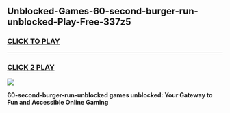 
## Unblocked-Games-60-second-burger-run-unblocked-Play-Free-337z5
<h3>
<a href="https://premium76.site?title=60-second-burger-run-unblocked&ref=23A">CLICK TO PLAY</a></h3>
<hr>

<h3>
<a href="https://premium76.site?title=60-second-burger-run-unblocked&ref=23A">CLICK 2 PLAY</a>
  
</h3>

<a href="https://premium76.site?title=60-second-burger-run-unblocked&ref=23A"><img src="https://clearcache.store/games.png"></a>


**60-second-burger-run-unblocked games unblocked: Your Gateway to Fun and Accessible Online Gaming**
